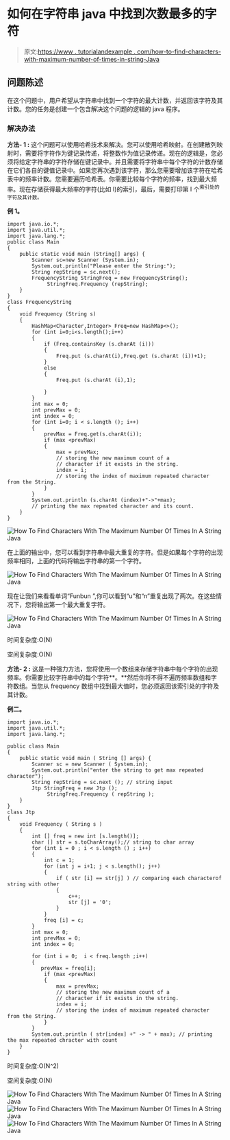 # 如何在字符串 java 中找到次数最多的字符

> 原文:[https://www . tutorialandexample . com/how-to-find-characters-with-maximum-number-of-times-in-string-Java](https://www.tutorialandexample.com/how-to-find-characters-with-the-maximum-number-of-times-in-a-string-java)

## 问题陈述

在这个问题中，用户希望从字符串中找到一个字符的最大计数，并返回该字符及其计数。您的任务是创建一个包含解决这个问题的逻辑的 java 程序。

### 解决办法

**方法- 1 :** 这个问题可以使用哈希技术来解决。您可以使用哈希映射。在创建散列映射时，需要将字符作为键记录传递，将整数作为值记录传递。现在的逻辑是，您必须将给定字符串的字符存储在键记录中。并且需要将字符串中每个字符的计数存储在它们各自的键值记录中。如果您再次遇到该字符，那么您需要增加该字符在哈希表中的频率计数。您需要遍历哈希表。你需要比较每个字符的频率，找到最大频率。现在存储获得最大频率的字符(比如 I)的索引，最后，需要打印第 I 个<sup>索引处的字符及其计数。</sup>

**例 1。**

```
import java.io.*;
import java.util.*;
import java.lang.*;
public class Main
{
	public static void main (String[] args) {
		Scanner sc=new Scanner (System.in);
        System.out.println("Please enter the String:");
		String repString = sc.next();
		FrequencyString StringFreq = new FrequencyString();
		     StringFreq.Frequency (repString);
	}
}
class FrequencyString
{
    void Frequency (String s)
    {
        HashMap<Character,Integer> Freq=new HashMap<>();
        for (int i=0;i<s.length();i++)
        {
            if (Freq.containsKey (s.charAt (i)))
            {
                Freq.put (s.charAt(i),Freq.get (s.charAt (i))+1);
            }
            else
            {
                Freq.put (s.charAt (i),1);

            }
        }
        int max = 0;
        int prevMax = 0;
        int index = 0;
        for (int i=0; i < s.length (); i++)
        {
            prevMax = Freq.get(s.charAt(i));
            if (max <prevMax)
            {
                max = prevMax;
                // storing the new maximum count of a 
                // character if it exists in the string.
                index = i; 
                // storing the index of maximum repeated character from the String.
            }
        }
        System.out.println (s.charAt (index)+"->"+max);
        // printing the max repeated character and its count.
    }
} 
```

![How To Find Characters With The Maximum Number Of Times In A String Java](../Images/e496e7b72d6363d6e39f06d1cd0a8e57.png)  

在上面的输出中，您可以看到字符串中最大重复的字符。但是如果每个字符的出现频率相同，上面的代码将输出字符串的第一个字符。

![How To Find Characters With The Maximum Number Of Times In A String Java](../Images/61d9641103eff09a9d06d87563862c2e.png)  

现在让我们来看看单词“Funbun ”,你可以看到“u”和“n”重复出现了两次。在这些情况下，您将输出第一个最大重复字符。

![How To Find Characters With The Maximum Number Of Times In A String Java](../Images/5ecf092497322fe4d5209f628a3efa52.png)  

时间复杂度:O(N)

空间复杂度:O(N)

**方法- 2 :** 这是一种强力方法，您将使用一个数组来存储字符串中每个字符的出现频率。你需要比较字符串中的每个字符**。**然后你将不得不遍历频率数组和字符数组。当您从 frequency 数组中找到最大值时，您必须返回该索引处的字符及其计数。

**例二。**

```
import java.io.*;
import java.util.*;
import java.lang.*;

public class Main
{
	public static void main ( String [] args) {
		Scanner sc = new Scanner ( System.in);
		System.out.println("enter the string to get max repeated character");
		String repString = sc.next (); // string input 
		Jtp StringFreq = new Jtp ();
		     StringFreq.Frequency ( repString );
	}
}
class Jtp
{
    void Frequency ( String s )
    {
        int [] freq = new int [s.length()];  
        char [] str = s.toCharArray();// string to char array 
        for (int i = 0 ; i < s.length () ; i++)
        {
            int c = 1;
            for (int j = i+1; j < s.length(); j++)
            {
                if ( str [i] == str[j] ) // comparing each characterof string with other 
                {
                    c++;
                    str [j] = '0';
                }
            }
            freq [i] = c;
        } 
        int max = 0;
        int prevMax = 0;
        int index = 0;

        for (int i = 0;  i < freq.length ;i++)
        {
           prevMax = freq[i];
            if (max <prevMax)
            {
                max = prevMax;
                // storing the new maximum count of a 
                // character if it exists in the string.
                index = i; 
                // storing the index of maximum repeated character from the String.
            }
        }
        System.out.println ( str[index] +" -> " + max); // printing the max repeated chracter with count
    }
} 
```

时间复杂度:O(N^2)

空间复杂度:O(N)

![How To Find Characters With The Maximum Number Of Times In A String Java](../Images/d108609c4514f12596c7bbd89262c90a.png)   ![How To Find Characters With The Maximum Number Of Times In A String Java](../Images/90ec6bb6d05674f8d9d9e4696dd74a5c.png)   ![How To Find Characters With The Maximum Number Of Times In A String Java](../Images/ad66b3411978ec77e2a0dd01d0ce08df.png)